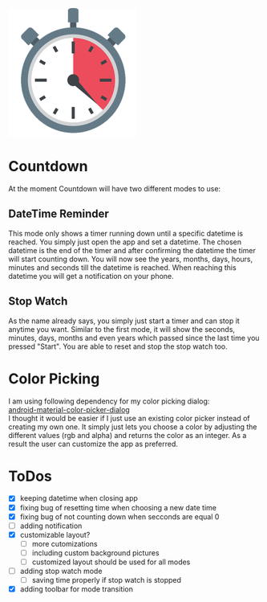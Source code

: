 ![Logo](app/src/main/res/mipmap-hdpi/icon256.png)

# Countdown
At the moment Countdown will have two different modes to use:
## DateTime Reminder
This mode only shows a timer running down until a specific datetime is reached. You simply just open
the app and set a datetime. The chosen datetime is the end of the timer and after confirming the
datetime the timer will start counting down. You will now see the years, months, days, hours, 
minutes and seconds till the datetime is reached. When reaching this datetime you will get a
notification on your phone.
## Stop Watch
As the name already says, you simply just start a timer and can stop it anytime you want. Similar to
the first mode, it will show the seconds, minutes, days, months and even years which passed since the
last time you pressed "Start". You are able to reset and stop the stop watch too.

# Color Picking
I am using following dependency for my color picking dialog:\
[android-material-color-picker-dialog](https://github.com/Pes8/android-material-color-picker-dialog) \
I thought it would be easier if I just use an existing color picker instead of creating my own one.
It simply just lets you choose a color by adjusting the different values (rgb and alpha) and returns
the color as an integer. As a result the user can customize the app as preferred.

# ToDos
- [x] keeping datetime when closing app
- [x] fixing bug of resetting time when choosing a new date time
- [x] fixing bug of not counting down when secconds are equal 0
- [ ] adding notification
- [x] customizable layout?
    - [ ] more cutomizations
    - [ ] including custom background pictures
    - [ ] customized layout should be used for all modes
- [ ] adding stop watch mode
    - [ ] saving time properly if stop watch is stopped
- [x] adding toolbar for mode transition